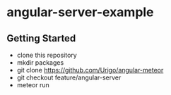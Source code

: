# angular-server-example

## Getting Started
* clone this repository
* mkdir packages
* git clone https://github.com/Urigo/angular-meteor
* git checkout feature/angular-server
* meteor run

